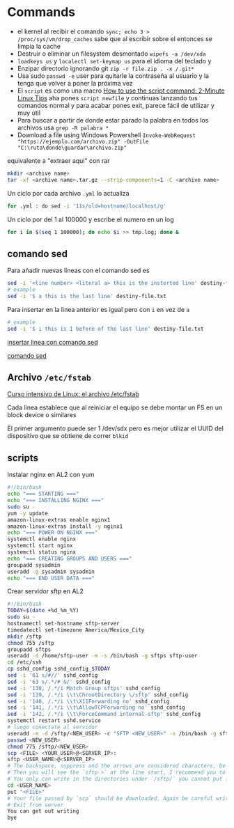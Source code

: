 # Commands

- el kernel al recibir el comando `sync; echo 3 > /proc/sys/vm/drop_caches` sabe que al escribir sobre el entonces se limpia la cache
- Destruir o eliminar un filesystem desmontado `wipefs -a /dev/xda`
- `loadkeys us` y `localectl set-keymap us` para el idioma del teclado y 
- Enzipar directorio ignorando git `zip -r file.zip . -x /.git*`
- Usa sudo `passwd -e` user para quitarle la contraseña al usuario y la tenga que volver a poner la próxima vez
- El `script` es como una macro [How to use the script command: 2-Minute Linux Tips](https://youtu.be/uzFM9BON-3M) aha pones `script newfile` y continuas lanzando tus comandos normal y para acabar pones exit, parece fácil de utilizar y muy útil
- Para buscar a partir de donde estar parado la palabra en todos los archivos usa `grep -R palabra *`
- Download a file using Windows Powershell `Invoke-WebRequest "https://ejemplo.com/archivo.zip" -OutFile "C:\ruta\donde\guardar\archivo.zip"`

equivalente a "extraer aqui" con rar

```bash
mkdir <archive name>
tar -xf <archive name>.tar.gz --strip-components=1 -C <archive name>
```

Un ciclo por cada archivo `.yml` lo actualiza

```bash
for .yml : do sed -i '11s/old=hostname/localhost/g'
```

Un ciclo por del 1 al 100000 y escribe el numero en un log

```bash
for i in $(seq 1 100000); do echo $i >> tmp.log; done &
```

## comando sed

Para añadir nuevas líneas con el comando sed es

```bash
sed -i '<line number> <literal a> this is the insterted line' destiny-file.txt
# example
sed -i '$ a this is the last line' destiny-file.txt
```

Para insertar en la linea anterior es igual pero con `i` en vez de `a`

```bash
# example
sed -i '$ i this is 1 before of the last line' destiny-file.txt
```

[insertar linea con comando sed](https://www.devdude.com/sed-insert-line/)

[comando sed](https://www.howtogeek.com/666395/how-to-use-the-sed-command-on-linux/#inserting-lines-and-text) 

## Archivo `/etc/fstab`

[Curso intensivo de Linux: el archivo /etc/fstab](https://youtu.be/A7xH74o6kY0?si=x3mJfgRLfKh-7H9V)

Cada linea establece que al reiniciar el equipo se debe montar un FS en un block device o similares

El primer argumento puede ser 1 /dev/sdx pero es mejor utilizar el UUID del dispositivo que se obtiene de correr `blkid`

## scripts

Instalar nginx en AL2 con yum

```bash
#!/bin/bash
echo "=== STARTING ==="
echo "=== INSTALLING NGINX ==="
sudo su -
yum -y update
amazon-linux-extras enable nginx1
amazon-linux-extras install -y nginx1
echo "=== POWER ON NGINX ==="
systemctl enable nginx
systemctl start nginx
systemctl status nginx
echo "=== CREATING GROUPS AND USERS ==="
groupadd sysadmin
useradd -g sysadmin sysadmin
echo "=== END USER DATA ==="
```

Crear servidor sftp en AL2

```bash
#!/bin/bash
TODAY=$(date +%d_%m_%Y)
sudo su -
hostnamectl set-hostname sftp-server
timedatectl set-timezone America/Mexico_City
mkdir /sftp
chmod 755 /sftp
groupadd sftps
useradd -d /home/sftp-user -m -s /bin/bash -g sftps sftp-user 
cd /etc/ssh
cp sshd_config sshd_config_$TODAY
sed -i '61 s/#//' sshd_config 
sed -i '63 s/.*/# &/' sshd_config 
sed -i '138, /.*/i Match Group sftps' sshd_config 
sed -i '139, /.*/i \\t\ChrootDirectory \/sftp' sshd_config 
sed -i '140, /.*/i \\t\X11Forwarding no' sshd_config 
sed -i '141, /.*/i \\t\AllowTCPForwarding no' sshd_config 
sed -i '142, /.*/i \\t\ForceCommand internal-sftp' sshd_config 
systemctl restart sshd.service
# luego conectate al servidor
useradd -m -d /sftp/<NEW_USER> -c "SFTP <NEW_USER>" -s /bin/bash -g sftps <NEW_USER>
passwd <NEW_USER>
chmod 775 /sftp/<NEW_USER>
scp <FILE> <YOUR_USER>@<SERVER_IP>:
sftp <USER_NAME>@<SERVER_IP>
# The backspace, suppress and the arrows are considered characters, be careful inserting your password
# Then you will see the `sftp >` at the line start, I recommend you to run the command `help` to know which commands are available here. Just now you are able to user only **sftp commands**
# You only can write in the directories under `/sftp/` you cannot put files directly here. Them move to your directory
cd <USER_NAME>
put "<FILE>"
# Your file passed by `scp` should be downloaded. Again be careful writing the file name
# Exit from server
You can get out writing
bye
```

